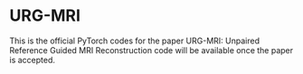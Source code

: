 # URG-MRI
This is the official PyTorch codes for the paper
URG-MRI: Unpaired Reference Guided MRI Reconstruction
code will be available once the paper is accepted.
